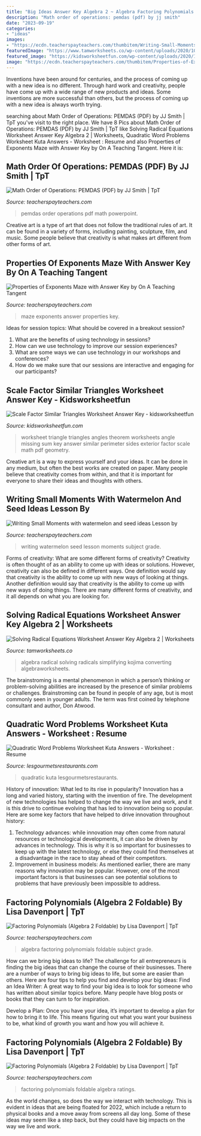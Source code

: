 ```yaml
---
title: "Big Ideas Answer Key Algebra 2 ~ Algebra Factoring Polynomials Foldable Subject Grade"
description: "Math order of operations: pemdas (pdf) by jj smith"
date: "2023-09-19"
categories:
- "ideas"
images:
- "https://ecdn.teacherspayteachers.com/thumbitem/Writing-Small-Moments-with-watermelon-and-seed-ideas-Lesson-1449583-1500873603/original-1449583-4.jpg"
featuredImage: "https://www.tamworksheets.co/wp-content/uploads/2020/10/infinite-algebra-2-solving-radical-equations-1.png"
featured_image: "https://kidsworksheetfun.com/wp-content/uploads/2020/12/bcbe8be92c434e4938f718463f9cdaf1.png"
image: "https://ecdn.teacherspayteachers.com/thumbitem/Properties-of-Exponents-Maze-with-Answer-Key-2888283-1509051295/original-2888283-3.jpg"
---
```



Inventions have been around for centuries, and the process of coming up with a new idea is no different. Through hard work and creativity, people have come up with a wide range of new products and ideas. Some inventions are more successful than others, but the process of coming up with a new idea is always worth trying.

	

		
searching about Math Order of Operations: PEMDAS (PDF) by JJ Smith | TpT you've visit to the right place. We have 8 Pics about Math Order of Operations: PEMDAS (PDF) by JJ Smith | TpT like Solving Radical Equations Worksheet Answer Key Algebra 2 | Worksheets, Quadratic Word Problems Worksheet Kuta Answers - Worksheet : Resume and also Properties of Exponents Maze with Answer Key by On A Teaching Tangent. Here it is:
		
    
## Math Order Of Operations: PEMDAS (PDF) By JJ Smith | TpT

<img loading=lazy src="https://ecdn.teacherspayteachers.com/thumbitem/Math-Order-of-Operations-PEMDAS-1535798-1500875431/original-1535798-2.jpg" onerror="this.onerror=null;this.src='https://tse3.mm.bing.net/th?id=OIP.tguckZ99vHTezSi7uDuTrwAAAA&amp;pid=15.1';" alt="Math Order of Operations: PEMDAS (PDF) by JJ Smith | TpT">

_Source: teacherspayteachers.com_

>pemdas order operations pdf math powerpoint. 

	

Creative art is a type of art that does not follow the traditional rules of art. It can be found in a variety of forms, including painting, sculpture, film, and music. Some people believe that creativity is what makes art different from other forms of art.

    
## Properties Of Exponents Maze With Answer Key By On A Teaching Tangent

<img loading=lazy src="https://ecdn.teacherspayteachers.com/thumbitem/Properties-of-Exponents-Maze-with-Answer-Key-2888283-1509051295/original-2888283-3.jpg" onerror="this.onerror=null;this.src='https://tse3.mm.bing.net/th?id=OIP.4V_mmmVpEpuW7EQcgkB_RAAAAA&amp;pid=15.1';" alt="Properties of Exponents Maze with Answer Key by On A Teaching Tangent">

_Source: teacherspayteachers.com_

>maze exponents answer properties key. 

	

Ideas for session topics: What should be covered in a breakout session?
1. What are the benefits of using technology in sessions? 
2. How can we use technology to improve our session experiences? 
3. What are some ways we can use technology in our workshops and conferences? 
4. How do we make sure that our sessions are interactive and engaging for our participants?

    
## Scale Factor Similar Triangles Worksheet Answer Key - Kidsworksheetfun

<img loading=lazy src="https://kidsworksheetfun.com/wp-content/uploads/2020/12/bcbe8be92c434e4938f718463f9cdaf1.png" onerror="this.onerror=null;this.src='https://tse1.mm.bing.net/th?id=OIP.YgCjIjLq1DyHn5Yx3rZY2AAAAA&amp;pid=15.1';" alt="Scale Factor Similar Triangles Worksheet Answer Key - kidsworksheetfun">

_Source: kidsworksheetfun.com_

>worksheet triangle triangles angles theorem worksheets angle missing sum key answer similar perimeter sides exterior factor scale math pdf geometry. 

	

Creative art is a way to express yourself and your ideas. It can be done in any medium, but often the best works are created on paper. Many people believe that creativity comes from within, and that it is important for everyone to share their ideas and thoughts with others.

    
## Writing Small Moments With Watermelon And Seed Ideas Lesson By

<img loading=lazy src="https://ecdn.teacherspayteachers.com/thumbitem/Writing-Small-Moments-with-watermelon-and-seed-ideas-Lesson-1449583-1500873603/original-1449583-4.jpg" onerror="this.onerror=null;this.src='https://tse3.mm.bing.net/th?id=OIP.e6YctuIV2lqMqEoeTLSLNgAAAA&amp;pid=15.1';" alt="Writing Small Moments with watermelon and seed ideas Lesson by">

_Source: teacherspayteachers.com_

>writing watermelon seed lesson moments subject grade. 

	

Forms of creativity: What are some different forms of creativity?
Creativity is often thought of as an ability to come up with ideas or solutions. However, creativity can also be defined in different ways. One definition would say that creativity is the ability to come up with new ways of looking at things. Another definition would say that creativity is the ability to come up with new ways of doing things. There are many different forms of creativity, and it all depends on what you are looking for.

    
## Solving Radical Equations Worksheet Answer Key Algebra 2 | Worksheets

<img loading=lazy src="https://www.tamworksheets.co/wp-content/uploads/2020/10/infinite-algebra-2-solving-radical-equations-1.png" onerror="this.onerror=null;this.src='https://tse1.mm.bing.net/th?id=OIP.R1hl-GI5bLbg5AD1wwzouAHaJl&amp;pid=15.1';" alt="Solving Radical Equations Worksheet Answer Key Algebra 2 | Worksheets">

_Source: tamworksheets.co_

>algebra radical solving radicals simplifying kojima converting algebraworksheets. 

	

The brainstroming is a mental phenomenon in which a person’s thinking or problem-solving abilities are increased by the presence of similar problems or challenges. Brainstroming can be found in people of any age, but is most commonly seen in younger adults. The term was first coined by telephone consultant and author, Don Atwood.

    
## Quadratic Word Problems Worksheet Kuta Answers - Worksheet : Resume

<img loading=lazy src="https://www.lesgourmetsrestaurants.com/wp-content/uploads/2020/05/quadratic-equation-word-problems-worksheet-with-answers.jpg" onerror="this.onerror=null;this.src='https://tse3.mm.bing.net/th?id=OIP.9l4i5syCrWu4r1LZdosShgHaKf&amp;pid=15.1';" alt="Quadratic Word Problems Worksheet Kuta Answers - Worksheet : Resume">

_Source: lesgourmetsrestaurants.com_

>quadratic kuta lesgourmetsrestaurants. 

	

History of innovation: What led to its rise in popularity?
Innovation has a long and varied history, starting with the invention of fire. The development of new technologies has helped to change the way we live and work, and it is this drive to continue evolving that has led to innovation being so popular. Here are some key factors that have helped to drive innovation throughout history: 
1) Technology advances: while innovation may often come from natural resources or technological developments, it can also be driven by advances in technology. This is why it is so important for businesses to keep up with the latest technology, or else they could find themselves at a disadvantage in the race to stay ahead of their competitors. 
2) Improvement in business models: As mentioned earlier, there are many reasons why innovation may be popular. However, one of the most important factors is that businesses can see potential solutions to problems that have previously been impossible to address.

    
## Factoring Polynomials (Algebra 2 Foldable) By Lisa Davenport | TpT

<img loading=lazy src="https://ecdn.teacherspayteachers.com/thumbitem/Factoring-Polynomials-Algebra-2-Foldable--3226064-1500650076/original-3226064-4.jpg" onerror="this.onerror=null;this.src='https://tse2.mm.bing.net/th?id=OIP.9otRjiPTtcOMihYMYzSSVAAAAA&amp;pid=15.1';" alt="Factoring Polynomials (Algebra 2 Foldable) by Lisa Davenport | TpT">

_Source: teacherspayteachers.com_

>algebra factoring polynomials foldable subject grade. 

	

How can we bring big ideas to life?
The challenge for all entrepreneurs is finding the big ideas that can change the course of their businesses. There are a number of ways to bring big ideas to life, but some are easier than others. Here are four tips to help you find and develop your big ideas:
Find an Idea Writer: A great way to find your big idea is to look for someone who has written about similar topics before. Many people have blog posts or books that they can turn to for inspiration.

Develop a Plan: Once you have your idea, it’s important to develop a plan for how to bring it to life. This means figuring out what you want your business to be, what kind of growth you want and how you will achieve it.

    
## Factoring Polynomials (Algebra 2 Foldable) By Lisa Davenport | TpT

<img loading=lazy src="https://ecdn.teacherspayteachers.com/thumbitem/Factoring-Polynomials-Algebra-2-Foldable--3226064-1500650076/original-3226064-1.jpg" onerror="this.onerror=null;this.src='https://tse2.mm.bing.net/th?id=OIP.Tpqmdrwt_JkclUp4EYiZ0wAAAA&amp;pid=15.1';" alt="Factoring Polynomials (Algebra 2 Foldable) by Lisa Davenport | TpT">

_Source: teacherspayteachers.com_

>factoring polynomials foldable algebra ratings. 

	

As the world changes, so does the way we interact with technology. This is evident in ideas that are being floated for 2022, which include a return to physical books and a move away from screens all day long. Some of these ideas may seem like a step back, but they could have big impacts on the way we live and work.

